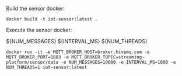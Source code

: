 Build the sensor docker:

```
docker build -t iot-sensor:latest .
```

Execute the sensor docker:

${NUM_MESSAGES} ${INTERVAL_MS} ${NUM_THREADS}

```
docker run -it -e MQTT_BROKER_HOST=broker.hivemq.com -e MQTT_BROKER_PORT=1883 -e MQTT_BROKER_TOPIC=streaming-platform/sensor/data -e NUM_MESSAGES=10000 -e INTERVAL_MS=1000 -e NUM_THREADS=1 iot-sensor:latest
```

